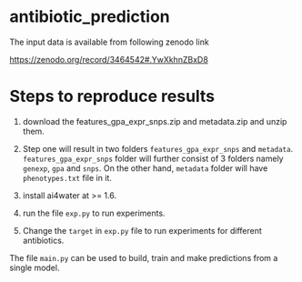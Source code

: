# antibiotic_prediction

The input data is available from following zenodo link

https://zenodo.org/record/3464542#.YwXkhnZBxD8

# Steps to reproduce results

1) download the features_gpa_expr_snps.zip and metadata.zip and unzip them.

2) Step one will result in two folders `features_gpa_expr_snps` and `metadata`. `features_gpa_expr_snps` folder will further
consist of 3 folders namely `genexp`, `gpa` and `snps`. On the other hand, `metadata` folder will have `phenotypes.txt` file in it.

3) install ai4water at >= 1.6.

4) run the file ``exp.py`` to run experiments. 

5) Change the `target` in `exp.py` file to run experiments for different antibiotics.

The file `main.py` can be used to build, train and make predictions from a single model.
